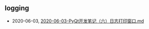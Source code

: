 ## logging
* 2020-06-03, [2020-06-03-PyQt开发笔记（六）日志打印窗口.md](../posts\2020-06-03-PyQt开发笔记（六）日志打印窗口.md)